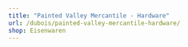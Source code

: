```yaml
---
title: "Painted Valley Mercantile - Hardware"
url: /dubois/painted-valley-mercantile-hardware/
shop: Eisenwaren
---
```

